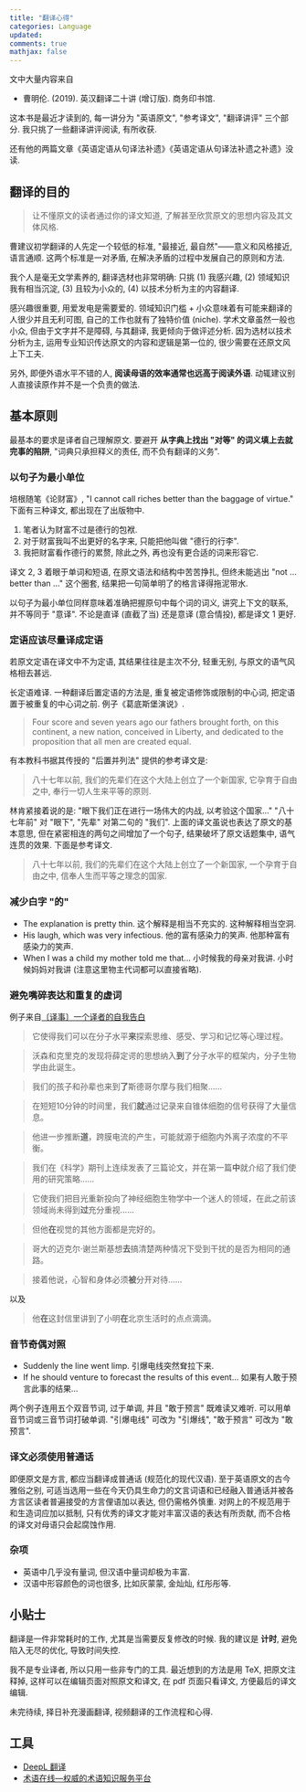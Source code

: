 ```yaml
---
title: "翻译心得"
categories: Language
updated: 
comments: true
mathjax: false
---
```


文中大量内容来自

- 曹明伦. (2019). 英汉翻译二十讲 (增订版). 商务印书馆.

这本书是最近才读到的, 每一讲分为 "英语原文", "参考译文", "翻译讲评" 三个部分. 我只挑了一些翻译讲评阅读, 有所收获.

<!-- more -->

还有他的两篇文章《英语定语从句译法补遗》《英语定语从句译法补遗之补遗》没读.

## 翻译的目的

> 让不懂原文的读者通过你的译文知道, 了解甚至欣赏原文的思想内容及其文体风格. 

曹建议初学翻译的人先定一个较低的标准, "最接近, 最自然"——意义和风格接近, 语言通顺. 这两个标准是一对矛盾, 在解决矛盾的过程中发展自己的原则和方法. 

我个人是毫无文学素养的, 翻译选材也非常明确: 只挑 (1) 我感兴趣, (2) 领域知识我有相当沉淀, (3) 且较为小众的, (4) 以技术分析为主的内容翻译. 

感兴趣很重要, 用爱发电是需要爱的. 领域知识门槛 + 小众意味着有可能来翻译的人很少并且无利可图, 自己的工作也就有了独特价值 (niche). 学术文章虽然一般也小众, 但由于文字并不是障碍, 与其翻译, 我更倾向于做评述分析. 因为选材以技术分析为主, 运用专业知识传达原文的内容和逻辑是第一位的, 很少需要在还原文风上下工夫.

另外, 即便外语水平不错的人, **阅读母语的效率通常也远高于阅读外语**. 动辄建议别人直接读原作并不是一个负责的做法.

## 基本原则

最基本的要求是译者自己理解原文. 要避开 **从字典上找出 "对等" 的词义填上去就完事的陷阱**, "词典只承担释义的责任, 而不负有翻译的义务".

### 以句子为最小单位

培根随笔《论财富》, "I cannot call riches better than the baggage of virtue." 下面有三种译文, 都出现在了出版物中.

1. 笔者认为财富不过是德行的包袱.
2. 对于财富我叫不出更好的名字来, 只能把他叫做 "德行的行李".
3. 我把财富看作德行的累赘, 除此之外, 再也没有更合适的词来形容它.

译文 2, 3 着眼于单词和短语, 在原文语法和结构中苦苦挣扎, 但终未能逃出 "not ... better than ..." 这个圈套, 结果把一句简单明了的格言译得拖泥带水.

以句子为最小单位同样意味着准确把握原句中每个词的词义, 讲究上下文的联系, 并不等同于 "意译". 不论是直译 (直截了当) 还是意译 (意合情投), 都是译文 1 更好.

### 定语应该尽量译成定语

若原文定语在译文中不为定语, 其结果往往是主次不分, 轻重无别, 与原文的语气风格相去甚远.

长定语难译. 一种翻译后置定语的方法是, 重复被定语修饰或限制的中心词, 把定语置于被重复的中心词之前. 例子《葛底斯堡演说》.

> Four score and seven years ago our fathers brought forth, on this continent, a new nation, conceived in Liberty, and dedicated to the proposition that all men are created equal.

有本教科书据其传授的 "后置并列法" 提供的参考译文是:

> 八十七年以前, 我们的先辈们在这个大陆上创立了一个新国家, 它孕育于自由之中, 奉行一切人生来平等的原则.

林肯紧接着说的是: "眼下我们正在进行一场伟大的内战, 以考验这个国家..." "八十七年前" 对 "眼下", "先辈" 对第二句的 "我们". 上面的译文虽说也表达了原文的基本意思, 但在紧密相连的两句之间增加了一个句子, 结果破坏了原文话题集中, 语气连贯的效果. 下面是参考译文.

> 八十七年以前, 我们的先辈们在这个大陆上创立了一个新国家, 一个孕育于自由之中, 信奉人生而平等之理念的国家.

### 减少白字 "的"

- The explanation is pretty thin. 这个解释是相当不充实的. 这种解释相当空洞.
- His laugh, which was very infectious. 他的富有感染力的笑声. 他那种富有感染力的笑声.
- When I was a child my mother told me that... 小时候我的母亲对我讲. 小时候妈妈对我讲 (注意这里物主代词都可以直接省略).

### 避免嘴碎表达和重复的虚词

例子来自[〔译事〕一个译者的自我告白](https://mp.weixin.qq.com/s/fS370ZHGs06ONCOAHHLaAg)

> 它使得我们可以在分子水平**来**探索思维、感受、学习和记忆等心理过程。

> 沃森和克里克的发现将薛定谔的思想纳入**到**了分子水平的框架内，分子生物学由此诞生。

> 我们的孩子和孙辈也来到**了**斯德哥尔摩与我们相聚……

> 在短短10分钟的时间里，我们**就**通过记录来自锥体细胞的信号获得了大量信息。

> 他进一步推断**道**，跨膜电流的产生，可能就源于细胞内外离子浓度的不平衡。

> 我们在《科学》期刊上连续发表了三篇论文，并在第一篇**中**就介绍了我们使用的研究策略……

> 它使我们把目光重新投向了神经细胞生物学中一个迷人的领域，在此之前该领域尚未得到**过**充分重视……

> 但他**在**视觉的其他方面都是完好的。

> 哥大的迈克尔·谢兰斯基想**去**搞清楚两种情况下受到干扰的是否为相同的通路。

> 接着他说，心智和身体必须**被**分开对待……

以及

> 他**在**这封信里讲到了小明**在**北京生活时的点点滴滴。

### 音节奇偶对照

- Suddenly the line went limp. 引爆电线突然耷拉下来.
- If he should venture to forecast the results of this event... 如果有人敢于预言此事的结果...

两个例子连用五个双音节词, 过于单调, 并且 "敢于预言" 既难读又难听. 可以用单音节词或三音节词打破单调. "引爆电线" 可改为 "引爆线", "敢于预言" 可改为 "敢预言".

### 译文必须使用普通话

即便原文是方言, 都应当翻译成普通话 (规范化的现代汉语). 至于英语原文的古今雅俗之别, 可适当选用一些在今天仍具生命力的文言词语和已经融入普通话并被各方言区读者普遍接受的方言俚语加以表达, 但仍需格外慎重. 对网上的不规范用于和生造词应加以抵制, 只有优秀的译文才能对丰富汉语的表达有所贡献, 而不合格的译文对母语只会起腐蚀作用.

### 杂项

- 英语中几乎没有量词, 但汉语中量词却极为丰富.
- 汉语中形容颜色的词也很多, 比如灰蒙蒙, 金灿灿, 红彤彤等.

## 小贴士

翻译是一件非常耗时的工作, 尤其是当需要反复修改的时候. 我的建议是 **计时**, 避免陷入无尽的优化, 导致时间失控.

我不是专业译者, 所以只用一些非专门的工具. 最近想到的方法是用 TeX, 把原文注释掉, 这样可以在编辑页面对照原文和译文, 在 pdf 页面只看译文, 方便最后的译文编辑.

未完待续, 择日补充漫画翻译, 视频翻译的工作流程和心得.

## 工具

- [DeepL 翻译](https://www.deepl.com/translator)
- [术语在线—权威的术语知识服务平台](https://www.termonline.cn/)